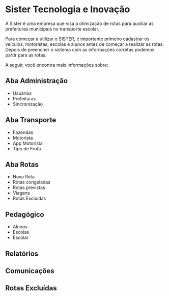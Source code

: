 # Sister Tecnologia e Inovação

A Sister é uma empresa que visa a otimização de rotas para auxiliar as prefeituras municipais no transporte escolar. 

Para começar a utilizar o SISTER, é importante primeiro cadastrar os veículos, motoristas, escolas e alunos antes de começar a realizar as rotas. Depois de preencher o sistema com as informações corretas podemos partir para as rotas. 

A seguir, você encontra mais informações sobre: 

## Aba Administração
* Usuários
* Prefeituras
* Sincronização  

## Aba Transporte 
* Fazendas
* Motorista
* App Motorista
* Tipo de Frota

## Aba Rotas
* Nova Rota
* Rotas congeladas
* Rotas previstas
* Viagens
* Rotas Excluidas

## Pedagógico
* Alunos
* Escolas
* Escolar

## Relatórios

## Comunicações

## Rotas Excluídas
